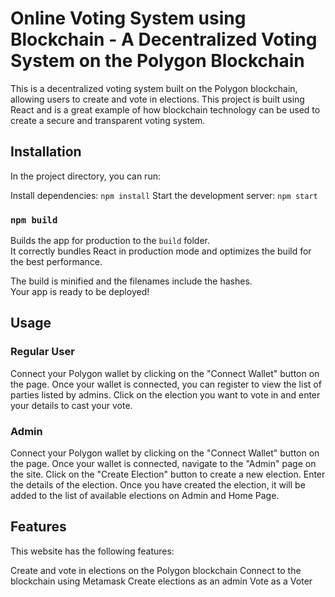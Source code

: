 # Online Voting System using Blockchain - A Decentralized Voting System on the Polygon Blockchain

This is a decentralized voting system built on the Polygon blockchain, allowing users to create and vote in elections. This project is built using React and is a great example of how blockchain technology can be used to create a secure and transparent voting system.

## Installation

In the project directory, you can run:

Install dependencies: `npm install`
Start the development server: `npm start`

### `npm build`
Builds the app for production to the `build` folder.\
It correctly bundles React in production mode and optimizes the build for the best performance.

The build is minified and the filenames include the hashes.\
Your app is ready to be deployed!

## Usage
### Regular User

Connect your Polygon wallet by clicking on the "Connect Wallet" button on the page.
Once your wallet is connected, you can register to view the list of parties listed by admins.
Click on the election you want to vote in and enter your details to cast your vote.

### Admin
Connect your Polygon wallet by clicking on the "Connect Wallet" button on the page.
Once your wallet is connected, navigate to the "Admin" page on the site.
Click on the "Create Election" button to create a new election.
Enter the details of the election.
Once you have created the election, it will be added to the list of available elections on Admin and Home Page.

## Features
This website has the following features:

Create and vote in elections on the Polygon blockchain
Connect to the blockchain using Metamask
Create elections as an admin
Vote as a Voter
